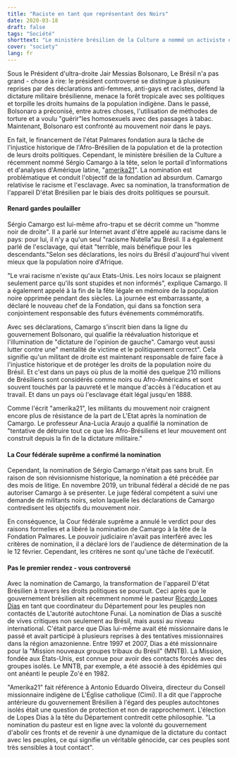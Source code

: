 ```yaml
---
title: "Raciste en tant que représentant des Noirs"
date: 2020-03-18
draft: false
tags: "Société"
shorttext: "Le ministère brésilien de la Culture a nommé un activiste de droite pour représenter la population noire."
cover: "society"
lang: fr
---
```


Sous le Président d'ultra-droite Jair Messias Bolsonaro, Le Brésil n'a pas grand - chose à rire: le président controversé se distingue à plusieurs reprises par des déclarations anti-femmes, anti-gays et racistes, défend la dictature militaire brésilienne, menace la forêt tropicale avec ses politiques et torpille les droits humains de la population indigène. Dans le passé, Bolsonaro a préconisé, entre autres choses, l'utilisation de méthodes de torture et a voulu "guérir"les homosexuels avec des passages à tabac. Maintenant, Bolsonaro est confronté au mouvement noir dans le pays.

En fait, le financement de l'état Palmares fondation aura la tâche de l'injustice historique de l'Afro-Brésilien de la population et de la protection de leurs droits politiques. Cependant, le ministère brésilien de la Culture a récemment nommé Sérgio Camargo à la tête, selon le portail d'informations et d'analyses d'Amérique latine, "[amerika21](https://amerika21.de/2020/02/237552/brasilien-rassismus-sklaverei-camargo "Neu ernannter Beauftragter für Schwarze in Brasilien spricht von Nutella-Rassismus")". La nomination est problématique et conduit l'objectif de la fondation ad absurdum. Camargo relativise le racisme et l'esclavage. Avec sa nomination, la transformation de l'appareil D'état Brésilien par le biais des droits politiques se poursuit.

#### Renard gardes poulailler

Sérgio Camargo est lui-même afro-trapu et se décrit comme un "homme noir de droite". Il a parlé sur Internet avant d'être appelé au racisme dans le pays: pour lui, il n'y a qu'un seul "racisme Nutella"au Brésil. Il a également parlé de l'esclavage, qui était "terrible, mais bénéfique pour les descendants."Selon ses déclarations, les noirs du Brésil d'aujourd'hui vivent mieux que la population noire d'Afrique.

"Le vrai racisme n'existe qu'aux Etats-Unis. Les noirs locaux se plaignent seulement parce qu'ils sont stupides et non informés", explique Camargo. Il a également appelé à la fin de la fête légale en mémoire de la population noire opprimée pendant des siècles. La journée est embarrassante, a déclaré le nouveau chef de la Fondation, qui dans sa fonction sera conjointement responsable des futurs événements commémoratifs.

Avec ses déclarations, Camargo s'inscrit bien dans la ligne du gouvernement Bolsonaro, qui qualifie la réévaluation historique et l'illumination de "dictature de l'opinion de gauche". Camargo veut aussi lutter contre une" mentalité de victime et le politiquement correct". Cela signifie qu'un militant de droite est maintenant responsable de faire face à l'injustice historique et de protéger les droits de la population noire du Brésil. Et c'est dans un pays où plus de la moitié des quelque 210 millions de Brésiliens sont considérés comme noirs ou Afro-Américains et sont souvent touchés par la pauvreté et le manque d'accès à l'éducation et au travail. Et dans un pays où l'esclavage était légal jusqu'en 1888.

Comme l'écrit "amerika21", les militants du mouvement noir craignent encore plus de résistance de la part de L'Etat après la nomination de Camargo. Le professeur Ana-Lucia Araujo a qualifié la nomination de "tentative de détruire tout ce que les Afro-Brésiliens et leur mouvement ont construit depuis la fin de la dictature militaire."

#### La Cour fédérale suprême a confirmé la nomination

Cependant, la nomination de Sérgio Camargo n'était pas sans bruit. En raison de son révisionnisme historique, la nomination a été précédée par des mois de litige. En novembre 2019, un tribunal fédéral a décidé de ne pas autoriser Camargo à se présenter. Le juge fédéral compétent a suivi une demande de militants noirs, selon laquelle les déclarations de Camargo contredisent les objectifs du mouvement noir.

En conséquence, la Cour fédérale suprême a annulé le verdict pour des raisons formelles et a libéré la nomination de Camargo à la tête de la Fondation Palmares. Le pouvoir judiciaire n'avait pas interféré avec les critères de nomination, il a déclaré lors de l'audience de détermination de la le 12 février. Cependant, les critères ne sont qu'une tâche de l'exécutif.

#### Pas le premier rendez - vous controversé

Avec la nomination de Camargo, la transformation de l'appareil D'état Brésilien à travers les droits politiques se poursuit. Ceci après que le gouvernement brésilien ait récemment nommé le pasteur [Ricardo Lopes Dias](https://amerika21.de/2020/02/237378/brasilien-missionar-indigenenbehoerde "Brasilien: Kritik an Ernennung von Ex-Missionar zum Leiter einer Indigenenbehörde") en tant que coordinateur du Département pour les peuples non contactés de L'autorité autochtone Funai. La nomination de Dias a suscité de vives critiques non seulement au Brésil, mais aussi au niveau international. C'était parce que Dias lui-même avait été missionnaire dans le passé et avait participé à plusieurs reprises à des tentatives missionnaires dans la région amazonienne. Entre 1997 et 2007, Dias a été missionnaire pour la "Mission nouveaux groupes tribaux du Brésil" (MNTB). La Mission, fondée aux États-Unis, est connue pour avoir des contacts forcés avec des groupes isolés. Le MNTB, par exemple, a été associé à des épidémies qui ont anéanti le peuple Zo'é en 1982.

"Amerika21" fait référence à Antonio Eduardo Oliveira, directeur du Conseil missionnaire indigène de L'Église catholique (Cimi). Il a dit que l'approche antérieure du gouvernement Brésilien à l'égard des peuples autochtones isolés était une question de protection et non de rapprochement. L'élection de Lopes Dias à la tête du Département contredit cette philosophie. "La nomination du pasteur est en ligne avec la volonté du gouvernement d'abolir ces fronts et de revenir à une dynamique de la dictature du contact avec les peuples, ce qui signifie un véritable génocide, car ces peuples sont très sensibles à tout contact".
